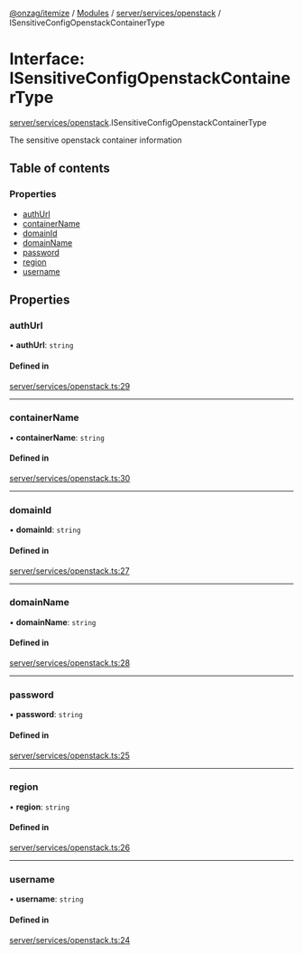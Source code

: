 [@onzag/itemize](../README.md) / [Modules](../modules.md) / [server/services/openstack](../modules/server_services_openstack.md) / ISensitiveConfigOpenstackContainerType

# Interface: ISensitiveConfigOpenstackContainerType

[server/services/openstack](../modules/server_services_openstack.md).ISensitiveConfigOpenstackContainerType

The sensitive openstack container information

## Table of contents

### Properties

- [authUrl](server_services_openstack.ISensitiveConfigOpenstackContainerType.md#authurl)
- [containerName](server_services_openstack.ISensitiveConfigOpenstackContainerType.md#containername)
- [domainId](server_services_openstack.ISensitiveConfigOpenstackContainerType.md#domainid)
- [domainName](server_services_openstack.ISensitiveConfigOpenstackContainerType.md#domainname)
- [password](server_services_openstack.ISensitiveConfigOpenstackContainerType.md#password)
- [region](server_services_openstack.ISensitiveConfigOpenstackContainerType.md#region)
- [username](server_services_openstack.ISensitiveConfigOpenstackContainerType.md#username)

## Properties

### authUrl

• **authUrl**: `string`

#### Defined in

[server/services/openstack.ts:29](https://github.com/onzag/itemize/blob/f2db74a5/server/services/openstack.ts#L29)

___

### containerName

• **containerName**: `string`

#### Defined in

[server/services/openstack.ts:30](https://github.com/onzag/itemize/blob/f2db74a5/server/services/openstack.ts#L30)

___

### domainId

• **domainId**: `string`

#### Defined in

[server/services/openstack.ts:27](https://github.com/onzag/itemize/blob/f2db74a5/server/services/openstack.ts#L27)

___

### domainName

• **domainName**: `string`

#### Defined in

[server/services/openstack.ts:28](https://github.com/onzag/itemize/blob/f2db74a5/server/services/openstack.ts#L28)

___

### password

• **password**: `string`

#### Defined in

[server/services/openstack.ts:25](https://github.com/onzag/itemize/blob/f2db74a5/server/services/openstack.ts#L25)

___

### region

• **region**: `string`

#### Defined in

[server/services/openstack.ts:26](https://github.com/onzag/itemize/blob/f2db74a5/server/services/openstack.ts#L26)

___

### username

• **username**: `string`

#### Defined in

[server/services/openstack.ts:24](https://github.com/onzag/itemize/blob/f2db74a5/server/services/openstack.ts#L24)
